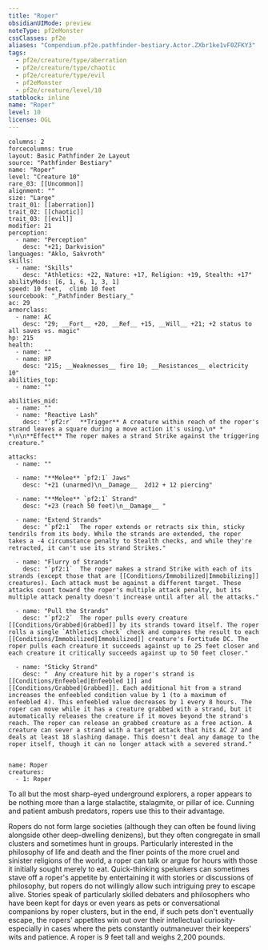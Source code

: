 ```yaml
---
title: "Roper"
obsidianUIMode: preview
noteType: pf2eMonster
cssClasses: pf2e
aliases: "Compendium.pf2e.pathfinder-bestiary.Actor.ZXbr1ke1vF0ZFKY3" 
tags:
  - pf2e/creature/type/aberration
  - pf2e/creature/type/chaotic
  - pf2e/creature/type/evil
  - pf2eMonster
  - pf2e/creature/level/10
statblock: inline
name: "Roper"
level: 10
license: OGL
---
```


```statblock
columns: 2
forcecolumns: true
layout: Basic Pathfinder 2e Layout
source: "Pathfinder Bestiary"
name: "Roper"
level: "Creature 10"
rare_03: [[Uncommon]]
alignment: ""
size: "Large"
trait_01: [[aberration]]
trait_02: [[chaotic]]
trait_03: [[evil]]
modifier: 21
perception:
  - name: "Perception"
    desc: "+21; Darkvision"
languages: "Aklo, Sakvroth"
skills:
  - name: "Skills"
    desc: "Athletics: +22, Nature: +17, Religion: +19, Stealth: +17"
abilityMods: [6, 1, 6, 1, 3, 1]
speed: 10 feet,  climb 10 feet
sourcebook: "_Pathfinder Bestiary_"
ac: 29
armorclass:
  - name: AC
    desc: "29; __Fort__ +20, __Ref__ +15, __Will__ +21; +2 status to all saves vs. magic"
hp: 215
health:
  - name: ""
  - name: HP
    desc: "215; __Weaknesses__ fire 10; __Resistances__ electricity 10"
abilities_top:
  - name: ""

abilities_mid:
  - name: ""
  - name: "Reactive Lash"
    desc: "`pf2:r`  **Trigger** A creature within reach of the roper's strand leaves a square during a move action it's using.\n* * *\n\n**Effect** The roper makes a strand Strike against the triggering creature."

attacks:
  - name: ""

  - name: "**Melee** `pf2:1` Jaws"
    desc: "+21 (unarmed)\n__Damage__  2d12 + 12 piercing"

  - name: "**Melee** `pf2:1` Strand"
    desc: "+23 (reach 50 feet)\n__Damage__ "

  - name: "Extend Strands"
    desc: "`pf2:1`  The roper extends or retracts six thin, sticky tendrils from its body. While the strands are extended, the roper takes a -4 circumstance penalty to Stealth checks, and while they're retracted, it can't use its strand Strikes."

  - name: "Flurry of Strands"
    desc: "`pf2:1`  The roper makes a strand Strike with each of its strands (except those that are [[Conditions/Immobilized|Immobilizing]] creatures). Each attack must be against a different target. These attacks count toward the roper's multiple attack penalty, but its multiple attack penalty doesn't increase until after all the attacks."

  - name: "Pull the Strands"
    desc: "`pf2:2`  The roper pulls every creature [[Conditions/Grabbed|Grabbed]] by its strands toward itself. The roper rolls a single `Athletics check` check and compares the result to each [[Conditions/Immobilized|Immobilized]] creature's Fortitude DC. The roper pulls each creature it succeeds against up to 25 feet closer and each creature it critically succeeds against up to 50 feet closer."

  - name: "Sticky Strand"
    desc: "  Any creature hit by a roper's strand is [[Conditions/Enfeebled|Enfeebled 1]] and [[Conditions/Grabbed|Grabbed]]. Each additional hit from a strand increases the enfeebled condition value by 1 (to a maximum of enfeebled 4). This enfeebled value decreases by 1 every 8 hours. The roper can move while it has a creature grabbed with a strand, but it automatically releases the creature if it moves beyond the strand's reach. The roper can release an grabbed creature as a free action. A creature can sever a strand with a target attack that hits AC 27 and deals at least 18 slashing damage. This doesn't deal any damage to the roper itself, though it can no longer attack with a severed strand."
 
```

```encounter-table
name: Roper
creatures:
  - 1: Roper
```



To all but the most sharp-eyed underground explorers, a roper appears to be nothing more than a large stalactite, stalagmite, or pillar of ice. Cunning and patient ambush predators, ropers use this to their advantage.

Ropers do not form large societies (although they can often be found living alongside other deep-dwelling denizens), but they often congregate in small clusters and sometimes hunt in groups. Particularly interested in the philosophy of life and death and the flner points of the more cruel and sinister religions of the world, a roper can talk or argue for hours with those it initially sought merely to eat. Quick-thinking spelunkers can sometimes stave off a roper's appetite by entertaining it with stories or discussions of philosophy, but ropers do not willingly allow such intriguing prey to escape alive. Stories speak of particularly skilled debaters and philosophers who have been kept for days or even years as pets or conversational companions by roper clusters, but in the end, if such pets don't eventually escape, the ropers' appetites win out over their intellectual curiosity-especially in cases where the pets constantly outmaneuver their keepers' wits and patience. A roper is 9 feet tall and weighs 2,200 pounds.
